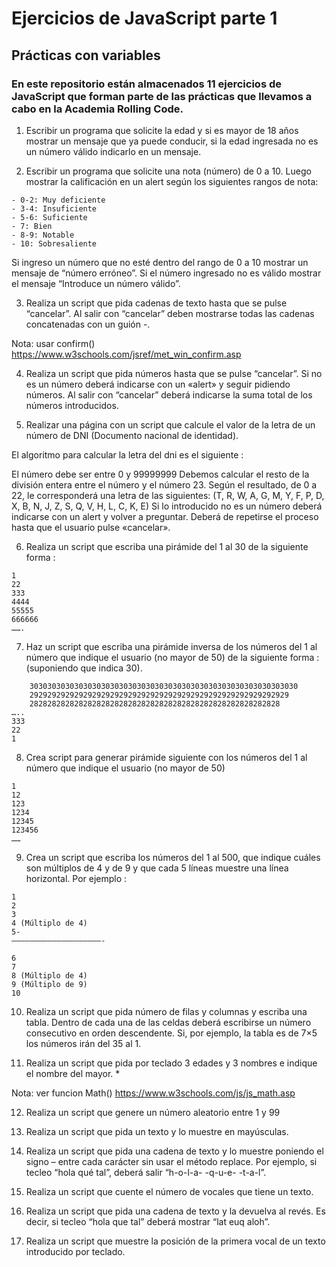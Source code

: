 # Ejercicios de JavaScript parte 1
## Prácticas con variables

### En este repositorio están almacenados 11 ejercicios de JavaScript que forman parte de las prácticas que llevamos a cabo en la Academia Rolling Code.

1. Escribir un programa que solicite la edad y si es mayor de 18 años mostrar un mensaje que ya puede conducir, si la edad ingresada no es un número válido indicarlo en un mensaje.

2. Escribir un programa que solicite una nota (número) de 0  a 10. Luego mostrar la calificación en un alert según los siguientes rangos de nota:

```
- 0-2: Muy deficiente
- 3-4: Insuficiente
- 5-6: Suficiente
- 7: Bien
- 8-9: Notable
- 10: Sobresaliente
```

Si ingreso un número que no esté dentro del rango de 0 a 10 mostrar un mensaje de “número erróneo”. Si el número ingresado no es válido mostrar el mensaje “Introduce un número válido”.


3. Realiza un script que pida cadenas de texto  hasta que se pulse “cancelar”. Al salir con “cancelar” deben mostrarse todas las cadenas concatenadas con un guión -.

Nota: usar confirm() https://www.w3schools.com/jsref/met_win_confirm.asp

4. Realiza un script que pida números hasta que se pulse “cancelar”. Si no es un número deberá indicarse con un «alert» y seguir pidiendo números. Al salir con “cancelar” deberá indicarse la suma total de los números introducidos.

5.  Realizar una página con un script que calcule el valor de la letra de un número de DNI (Documento nacional de identidad).

El algoritmo para calcular la letra del dni es el siguiente :

El número debe ser entre 0 y 99999999
Debemos calcular el resto de la división entera entre el número y el número 23.
Según el resultado, de 0 a 22, le corresponderá una letra de las siguientes:  (T, R, W, A, G, M, Y, F, P, D, X, B, N, J, Z, S, Q, V, H, L, C, K, E) 
Si lo introducido no es un número deberá indicarse con un alert y volver a preguntar.
Deberá de repetirse el proceso hasta que el usuario pulse «cancelar».


6. Realiza un script que escriba una pirámide del 1 al 30 de la siguiente forma :
```
1
22
333
4444
55555
666666
…….

```


7. Haz un script que escriba una pirámide inversa de los números del 1 al número que indique el usuario (no mayor de 50)  de la siguiente forma : (suponiendo que indica 30).
```
    303030303030303030303030303030303030303030303030303030303030
    2929292929292929292929292929292929292929292929292929292929
    28282828282828282828282828282828282828282828282828282828
…..
333
22
1

```



8. Crea script para generar pirámide siguiente con los números del 1 al número que indique el usuario (no mayor de 50) 
```
1
12
123
1234
12345
123456
……
```


9. Crea un script que escriba los números del 1 al 500, que indique cuáles son múltiplos de 4 y de 9 y que cada 5 líneas muestre una línea horizontal. Por ejemplo :

```
1
2
3
4 (Múltiplo de 4)
5-
————————————————————-

6
7
8 (Múltiplo de 4)
9 (Múltiplo de 9)
10

```


10. Realiza un script que pida número de filas y columnas y escriba una tabla. Dentro de cada una de las celdas deberá escribirse un número consecutivo en orden descendente. Si, por ejemplo, la tabla es de 7×5 los números irán del 35 al 1.

11. Realiza un script que pida por teclado 3 edades y 3 nombres e indique el nombre del mayor. *

Nota: ver funcion Math() https://www.w3schools.com/js/js_math.asp

12. Realiza un script que genere un número aleatorio entre 1 y 99

13. Realiza un script que pida un texto y lo muestre en mayúsculas.

14. Realiza un script que pida una cadena de texto y lo muestre poniendo el signo – entre cada carácter sin usar el método replace. Por ejemplo, si tecleo “hola qué tal”, deberá salir “h-o-l-a- -q-u-e- -t-a-l”.

15. Realiza un script que cuente el número de vocales que tiene un texto.

16. Realiza un script que pida una cadena de texto y la devuelva al revés. Es decir, si tecleo “hola que tal” deberá mostrar “lat euq aloh”.

17. Realiza un script que muestre la posición de la primera vocal de un texto introducido por teclado.

